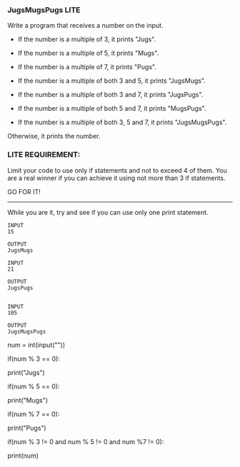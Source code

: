 ### JugsMugsPugs LITE
Write a program that receives a number on the input.
  - If the number is a multiple of 3, it prints "Jugs". 
  - If the number is a multiple of 5, it prints "Mugs".
  - If the number is a multiple of 7, it prints "Pugs".

  - If the number is a multiple of both 3 and 5, it prints "JugsMugs".
  - If the number is a multiple of both 3 and 7, it prints "JugsPugs".
  - If the number is a multiple of both 5 and 7, it prints "MugsPugs".
  - If the number is a multiple of both 3, 5 and 7, it prints "JugsMugsPugs".

Otherwise, it prints the number.

### LITE REQUIREMENT:
Limit your code to use only if statements and not to exceed 4 of them. 
You are a real winner if you can achieve it using not more than 3 if statements.

GO FOR IT! 

-----
While you are it, try and see if you can use only one print statement. 
```
INPUT 
15

OUTPUT
JugsMugs

INPUT 
21

OUTPUT
JugsPugs


INPUT 
105

OUTPUT 
JugsMugsPugs

```
num = int(input(""))

if(num % 3 == 0):

print("Jugs")

if(num % 5 == 0):

print("Mugs")
    
if(num % 7 == 0):

print("Pugs")
   
if(num % 3 != 0 and num % 5 != 0 and num %7 != 0):

print(num)
